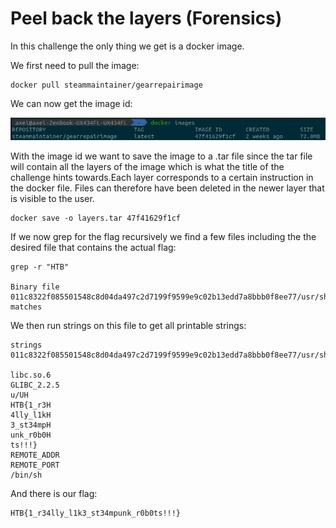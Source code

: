# Peel back the layers (Forensics)

In this challenge the only thing we get is a docker image. 

We first need to pull the image:

```
docker pull steammaintainer/gearrepairimage
```

We can now get the image id: 

![](images/docker_intro.png)


With the image id we want to save the image to a .tar file since the tar file will contain all the layers of the image which is what the title of the challenge hints towards.Each layer corresponds to a certain instruction in the docker file. Files can therefore have been deleted in the newer layer that is visible to the user. 

```
docker save -o layers.tar 47f41629f1cf
```

If we now grep for the flag recursively we find a few files including the the desired file that contains the actual flag: 

```
grep -r "HTB"

Binary file 011c8322f085501548c8d04da497c2d7199f9599e9c02b13edd7a8bbb0f8ee77/usr/share/lib/librs.so matches
```

We then run strings on this file to get all printable strings:  
```
strings 011c8322f085501548c8d04da497c2d7199f9599e9c02b13edd7a8bbb0f8ee77/usr/share/lib/librs.so

libc.so.6
GLIBC_2.2.5
u/UH
HTB{1_r3H
4lly_l1kH
3_st34mpH
unk_r0b0H
ts!!!}
REMOTE_ADDR
REMOTE_PORT
/bin/sh
```

And there is our flag:

```
HTB{1_r34lly_l1k3_st34mpunk_r0b0ts!!!}
```